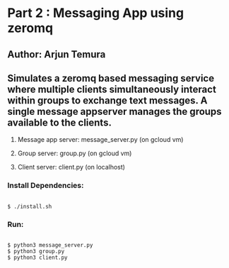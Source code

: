 
# Part 2 : Messaging App using zeromq 

## Author: Arjun Temura 

## **Simulates a zeromq based messaging service where multiple clients simultaneously interact within groups to exchange text messages. A single message appserver manages the groups available to the clients.**
 
1) Message app server: message_server.py (on gcloud vm)  
    
2) Group server: group.py (on gcloud vm) 
   
3) Client server: client.py (on localhost) 
   
### **Install Dependencies:** 
```

$ ./install.sh 

```
### **Run:** 
```

$ python3 message_server.py
$ python3 group.py 
$ python3 client.py

```
